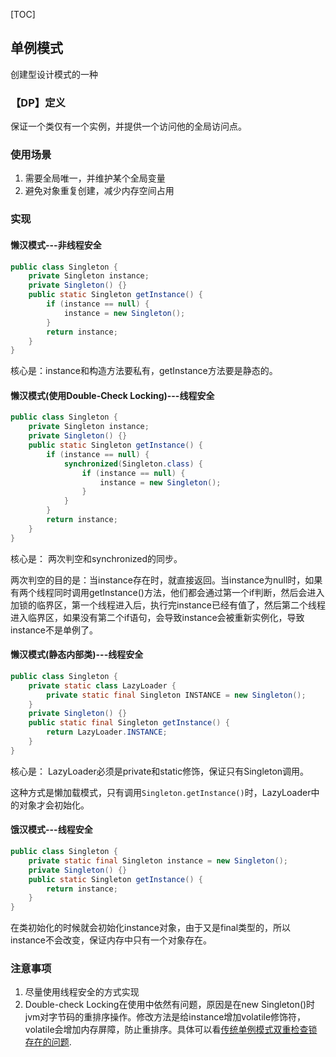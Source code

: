 [TOC]
## 单例模式
创建型设计模式的一种

### 【DP】定义
保证一个类仅有一个实例，并提供一个访问他的全局访问点。

### 使用场景
1. 需要全局唯一，并维护某个全局变量
2. 避免对象重复创建，减少内存空间占用

### 实现
#### 懒汉模式---非线程安全
```Java
public class Singleton {
    private Singleton instance;
    private Singleton() {}
    public static Singleton getInstance() {
        if (instance == null) {
            instance = new Singleton();
        }
        return instance;
    }
}
```
核心是：instance和构造方法要私有，getInstance方法要是静态的。

#### 懒汉模式(使用Double-Check Locking)---线程安全
```Java
public class Singleton {
    private Singleton instance;
    private Singleton() {}
    public static Singleton getInstance() {
        if (instance == null) {
            synchronized(Singleton.class) {
                if (instance == null) {
                    instance = new Singleton();
                }
            }
        }
        return instance;
    }
}
```
核心是： 两次判空和synchronized的同步。

两次判空的目的是：当instance存在时，就直接返回。当instance为null时，如果有两个线程同时调用getInstance()方法，他们都会通过第一个if判断，然后会进入加锁的临界区，第一个线程进入后，执行完instance已经有值了，然后第二个线程进入临界区，如果没有第二个if语句，会导致instance会被重新实例化，导致instance不是单例了。

#### 懒汉模式(静态内部类)---线程安全
```Java
public class Singleton {
    private static class LazyLoader {
        private static final Singleton INSTANCE = new Singleton();
    }
    private Singleton() {}
    public static final Singleton getInstance() {
        return LazyLoader.INSTANCE;
    }
}
```
核心是： LazyLoader必须是private和static修饰，保证只有Singleton调用。

这种方式是懒加载模式，只有调用```Singleton.getInstance()```时，LazyLoader中的对象才会初始化。

#### 饿汉模式---线程安全
```Java
public class Singleton {
    private static final Singleton instance = new Singleton();
    private Singleton() {}
    public static Singleton getInstance() {
        return instance;
    }
}
```
在类初始化的时候就会初始化instance对象，由于又是final类型的，所以instance不会改变，保证内存中只有一个对象存在。

### 注意事项
1. 尽量使用线程安全的方式实现
2. Double-check Locking在使用中依然有问题，原因是在new Singleton()时jvm对字节码的重排序操作。修改方法是给instance增加volatile修饰符，volatile会增加内存屏障，防止重排序。具体可以看[传统单例模式双重检查锁存在的问题](https://www.cnblogs.com/a154627/p/10046147.html).

